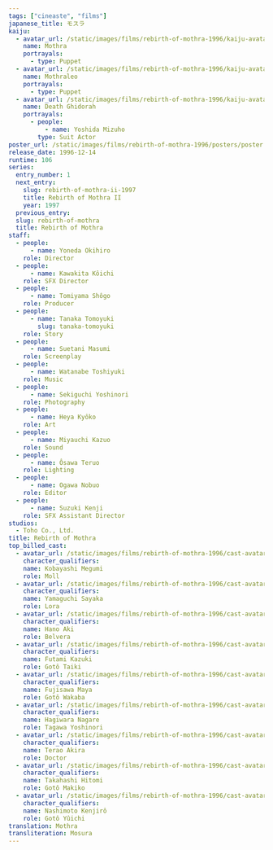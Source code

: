 ```yaml
---
tags: ["cineaste", "films"]
japanese_title: モスラ
kaiju:
  - avatar_url: /static/images/films/rebirth-of-mothra-1996/kaiju-avatars/01286.jpg
    name: Mothra
    portrayals:
      - type: Puppet
  - avatar_url: /static/images/films/rebirth-of-mothra-1996/kaiju-avatars/02636.jpg
    name: Mothraleo
    portrayals:
      - type: Puppet
  - avatar_url: /static/images/films/rebirth-of-mothra-1996/kaiju-avatars/mizuho-yoshida-0.jpg
    name: Death Ghidorah
    portrayals:
      - people:
          - name: Yoshida Mizuho
        type: Suit Actor
poster_url: /static/images/films/rebirth-of-mothra-1996/posters/poster.jpg
release_date: 1996-12-14
runtime: 106
series:
  entry_number: 1
  next_entry:
    slug: rebirth-of-mothra-ii-1997
    title: Rebirth of Mothra II
    year: 1997
  previous_entry:
  slug: rebirth-of-mothra
  title: Rebirth of Mothra
staff:
  - people:
      - name: Yoneda Okihiro
    role: Director
  - people:
      - name: Kawakita Kôichi
    role: SFX Director
  - people:
      - name: Tomiyama Shôgo
    role: Producer
  - people:
      - name: Tanaka Tomoyuki
        slug: tanaka-tomoyuki
    role: Story
  - people:
      - name: Suetani Masumi
    role: Screenplay
  - people:
      - name: Watanabe Toshiyuki
    role: Music
  - people:
      - name: Sekiguchi Yoshinori
    role: Photography
  - people:
      - name: Heya Kyôko
    role: Art
  - people:
      - name: Miyauchi Kazuo
    role: Sound
  - people:
      - name: Ôsawa Teruo
    role: Lighting
  - people:
      - name: Ogawa Nobuo
    role: Editor
  - people:
      - name: Suzuki Kenji
    role: SFX Assistant Director
studios:
  - Toho Co., Ltd.
title: Rebirth of Mothra
top_billed_cast:
  - avatar_url: /static/images/films/rebirth-of-mothra-1996/cast-avatars/megumi-kobayashi-0.jpg
    character_qualifiers:
    name: Kobayashi Megumi
    role: Moll
  - avatar_url: /static/images/films/rebirth-of-mothra-1996/cast-avatars/sayaka-yamaguchi-0.jpg
    character_qualifiers:
    name: Yamaguchi Sayaka
    role: Lora
  - avatar_url: /static/images/films/rebirth-of-mothra-1996/cast-avatars/aki-hano-0.jpg
    character_qualifiers:
    name: Hano Aki
    role: Belvera
  - avatar_url: /static/images/films/rebirth-of-mothra-1996/cast-avatars/kazuki-futami-0.jpg
    character_qualifiers:
    name: Futami Kazuki
    role: Gotô Taiki
  - avatar_url: /static/images/films/rebirth-of-mothra-1996/cast-avatars/maya-fujisawa-0.jpg
    character_qualifiers:
    name: Fujisawa Maya
    role: Gotô Wakaba
  - avatar_url: /static/images/films/rebirth-of-mothra-1996/cast-avatars/nagare-hagiwara-0.jpg
    character_qualifiers:
    name: Hagiwara Nagare
    role: Tagawa Yoshinori
  - avatar_url: /static/images/films/rebirth-of-mothra-1996/cast-avatars/akira-terao-0.jpg
    character_qualifiers:
    name: Terao Akira
    role: Doctor
  - avatar_url: /static/images/films/rebirth-of-mothra-1996/cast-avatars/hitomi-takahashi-0.jpg
    character_qualifiers:
    name: Takahashi Hitomi
    role: Gotô Makiko
  - avatar_url: /static/images/films/rebirth-of-mothra-1996/cast-avatars/kenjiro-nashimoto-0.jpg
    character_qualifiers:
    name: Nashimoto Kenjirô
    role: Gotô Yûichi
translation: Mothra
transliteration: Mosura
---
```

